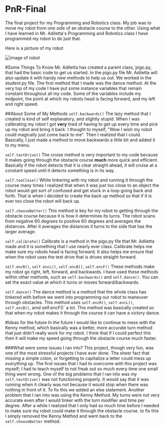 # PnR-Final
The final project for my Programming and Robotics class.  My job was to move my robot from one side of an obstacle course to the other.  Using what I have learned in Mr. Adiletta's Programming and Robotics class I
have programmed my robot to do just that.

Here is a picture of my robot

![image of robot](https://drive.google.com/open?id=0B7iQr3-5mQc8em8tSlBfSGpCMjA)

#Some Things To Know
Mr. Adiletta has created a parent class,`pigo.py, that had the basic code to get us started.  In the pigo.py file Mr. Adiletta will also update it with handy new methods to help us out.  We worked in the student.py file.
The first method that I made was the dance method.  At the very top of my code I have put some instance variables that remain constant throughout all my code.  Some of the variables include my midpoint, the point at which my robots
head is facing forward, and my left and right speed.

##About Some of My Methods
`self.backwards()`
The lazy method that I created is  kind of self explanatory, and slightly stupid.  When I was calibrating my robot I got **very** tired of having to get up every time and pick up my robot and bring it back.
I thought to myself, "Wow I wish my robot could magically just come back to me".  Then I realized that I could.  Basically, I just made a method to move backwards a little bit and added it to my menu.

`self.testDrive()`
The cruise method is very important to my code because it makes going through the obstacle course **much** more quick and efficient.
 Basically if the robot detects that it is clear straight ahead, it will cruise at a constant speed until it detects something is in its way.

`self.tooClose()`
While tinkering with my robot and running it through the course many times I realized that when it was just too close to an object the robot would get sort of confused and get stuck in a loop going back and forth.
That is when I decided to create the back up method so that if it is ever too close the robot will back up.

`self.chooseBetter()`
This method is key for my robot to getting through the obstacle course because it is how it determines its turns.  The robot scans from negative 60 degrees to positive 60 degrees and averages the distances.
After it averages the distances it turns to the side that has the larger average.

`self.calibrate()`
Calibrate is a method in the pigo.py file that Mr. Adiletta made and it is something that I use nearly ever class.  Calibrate helps me make sure my robots head is facing forward.
It also helps me ensure that when the robot uses the test drive that is drives straight forward.

`self.encR()`, `self.encL()`, `self.encB()`, `self.encF()`
These methods make my robot go right, left, forward, and backwards.  I have used these methods within other methods, such as `self.backwards()` and `self.dance()`.
You can set the exact value at which it turns or moves forward/backwards.

`self.dance()`
The dance method is a method that the whole class has tinkered with before we went into programming our robot to maneuver through obstacles.  This method uses `self.encR()`, `self.encL()`, `self.encB()`, amd self.encF()` a lot.
This method was basically created so that when my robot makes it through the course it can have a victory dance.

#Ideas for the future
In the future I would like to continue to mess with the Kenny method, which basically was a better, more accurate turn method that just didn't really work for my robot.  I think that if I could perfect this then it will make
my speed going through the obstacle course much faster.



###What were some issues I ran into?
This project, though very fun, was one of the most stressful projects I have ever done.  The sheer fact that missing a simple colon, or forgetting to capitalize a letter could mess up _everything_ up.
The first issues that I had to overcome with this project was myself; I had to teach myself to not freak out so much every time one small thing went wrong.  One of the big problems that I ran into was my `self.testDrive()` was not
functioning properly.  It would say that it was running when it clearly was not because it would stop when there was nothing in front of it.  To fix this we added an else statement.
Another problem that I ran into was using the Kenny Method.  My turns were not very accurate even after I would tinker with the turn modifier and time per degree.  After a while I realized that I only had so much time before I
needed to make sure my robot could make it through the obstacle course.  to fix this I simply removed the Kenny Method and went back to the `self.chooseBetter` method.
